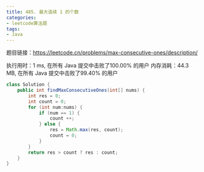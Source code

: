 ```yaml
---
title: 485. 最大连续 1 的个数
categories:
- leetcode算法题
tags:
- Java
---
```

题目链接：https://leetcode.cn/problems/max-consecutive-ones/description/

执行用时：1 ms, 在所有 Java 提交中击败了100.00% 的用户
内存消耗：44.3 MB, 在所有 Java 提交中击败了99.40% 的用户

``` Java
class Solution {
    public int findMaxConsecutiveOnes(int[] nums) {
        int res = 0;
        int count = 0;
        for (int num:nums) {
            if (num == 1) {
                count ++;
            } else {
                res = Math.max(res, count);
                count = 0;
            }
        }
        return res > count ? res : count;
    }
}
```